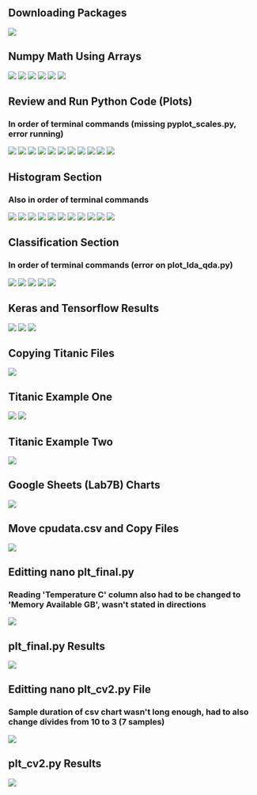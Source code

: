 ## Downloading Packages

![](https://github.com/AnthonySigona/EE332/assets/117102220/791b3765-0784-49de-a8b7-2c57d44f63e1)

## Numpy Math Using Arrays

![](https://github.com/AnthonySigona/EE332/assets/117102220/f44bc76b-b6db-4fac-9a4c-85daf8877ea5)
![](https://github.com/AnthonySigona/EE332/assets/117102220/e86ad9eb-e420-42f2-974d-9bb3961a0984)
![](https://github.com/AnthonySigona/EE332/assets/117102220/0713d0dc-c10c-4194-8287-b52d3cb78fbf)
![](https://github.com/AnthonySigona/EE332/assets/117102220/df1eef79-df37-4aea-8f2a-7ba38dd2aa69)
![](https://github.com/AnthonySigona/EE332/assets/117102220/83a5656d-90f7-407b-b551-dfc7baacbaef)
![](https://github.com/AnthonySigona/EE332/assets/117102220/2bf76373-8dc1-4911-a1c7-5f18f9f89ef1)

## Review and Run Python Code (Plots)
### In order of terminal commands (missing pyplot_scales.py, error running)

![](https://github.com/AnthonySigona/EE332/assets/117102220/3c4bba0b-aed9-49eb-9c2d-adaa44ad4071)
![](https://github.com/AnthonySigona/EE332/assets/117102220/90cefac8-af4b-42fc-9665-a842c2d570d2)
![](https://github.com/AnthonySigona/EE332/assets/117102220/fbab9bc2-d84e-4d0d-9ff8-79b1b952b6f9)
![](https://github.com/AnthonySigona/EE332/assets/117102220/7a6c8753-7ecf-4bae-ac77-d81a0de56175)
![](https://github.com/AnthonySigona/EE332/assets/117102220/d137fc31-ae7f-4065-a2a1-5dd1565530a9)
![](https://github.com/AnthonySigona/EE332/assets/117102220/57931d74-52d1-4c50-90df-4a0346f6f889)
![](https://github.com/AnthonySigona/EE332/assets/117102220/10abd2da-45ea-42b9-b5a8-413fa9c0f70b)
![](https://github.com/AnthonySigona/EE332/assets/117102220/0cfa8ecb-6151-43eb-ad9d-08365963fafb)
![](https://github.com/AnthonySigona/EE332/assets/117102220/b60baae9-1d93-4eda-9bc5-5ff92f3682ae)
![](https://github.com/AnthonySigona/EE332/assets/117102220/5197e9b3-59bc-4872-b978-7b21b62897ac)
![](https://github.com/AnthonySigona/EE332/assets/117102220/9157bc5d-7b95-4908-aa8b-3791f31fc6c8)

## Histogram Section
### Also in order of terminal commands

![](https://github.com/AnthonySigona/EE332/assets/117102220/f3d7672c-6db6-4a60-a992-a3f344b07389)
![](https://github.com/AnthonySigona/EE332/assets/117102220/3cc2511a-bfe2-42ad-a193-c0e9df8e00bb)
![](https://github.com/AnthonySigona/EE332/assets/117102220/cd373a3d-81c2-4b73-91ed-1bcc4bf49e10)
![](https://github.com/AnthonySigona/EE332/assets/117102220/940d0701-762b-43fb-b5c5-1e6404a830fa)
![](https://github.com/AnthonySigona/EE332/assets/117102220/eaffe52c-0ef4-4b18-b8b7-5fc964988e03)
![](https://github.com/AnthonySigona/EE332/assets/117102220/82135926-39fd-4885-80f2-ff2a7575f449)
![](https://github.com/AnthonySigona/EE332/assets/117102220/9ef1de81-0865-4201-a06f-5b7d5dd5eb3b)
![](https://github.com/AnthonySigona/EE332/assets/117102220/e658d20e-d49e-4d42-a5dd-b46c7e6fd9e3)
![](https://github.com/AnthonySigona/EE332/assets/117102220/5f758357-a8d4-419c-8b41-5422a1d55dd0)
![](https://github.com/AnthonySigona/EE332/assets/117102220/f531884d-5380-467e-ac74-f4e08c58d9c9)
![](https://github.com/AnthonySigona/EE332/assets/117102220/397c6e5e-f257-4c45-a9eb-b83a9d470a20)

## Classification Section
### In order of terminal commands (error on plot_lda_qda.py)

![](https://github.com/AnthonySigona/EE332/assets/117102220/e6a57e6a-401d-448b-9594-a677c98c6206)
![](https://github.com/AnthonySigona/EE332/assets/117102220/e6b0479b-0115-4055-b851-3aa4f84ef0a5)
![](https://github.com/AnthonySigona/EE332/assets/117102220/27898fe9-528a-4bd5-8209-a376f3e5578c)
![](https://github.com/AnthonySigona/EE332/assets/117102220/4759fcfc-ab5d-4c23-9045-a6c95aad30f0)
![](https://github.com/AnthonySigona/EE332/assets/117102220/b57fce96-93ba-45fa-a30d-4a0dbf7e4598)

## Keras and Tensorflow Results

![](https://github.com/AnthonySigona/EE332/assets/117102220/f650554c-9a83-4b90-94e8-a6e2ca2209eb)
![](https://github.com/AnthonySigona/EE332/assets/117102220/79688eaa-dbaa-44a3-abb1-b6e5c37855b1)
![](https://github.com/AnthonySigona/EE332/assets/117102220/a7c42a02-cab4-48b4-9939-059f16d21b03)

## Copying Titanic Files

![](https://github.com/AnthonySigona/EE332/assets/117102220/58a19c49-8409-47c9-b969-bf01e1e0bde2)

## Titanic Example One

![](https://github.com/AnthonySigona/EE332/assets/117102220/7c047a06-7dd8-4754-a710-ed2d77c91fda)
![](https://github.com/AnthonySigona/EE332/assets/117102220/1c9dc545-9c79-42a4-9171-617a3a83bc6f)

## Titanic Example Two

![](https://github.com/AnthonySigona/EE332/assets/117102220/e9f56ac6-8920-46ef-af2e-1f34e00611a4)

## Google Sheets (Lab7B) Charts

![](https://github.com/AnthonySigona/EE332/assets/117102220/8c466f7d-926c-41b6-948f-ec3b67874dd8)

## Move cpudata.csv and Copy Files

![](https://github.com/AnthonySigona/EE332/assets/117102220/2acd1a43-4874-43ca-b1fd-99900a111309)

## Editting nano plt_final.py
### Reading 'Temperature C' column also had to be changed to 'Memory Available GB', wasn't stated in directions

![](https://github.com/AnthonySigona/EE332/assets/117102220/c3f31ac8-e808-4c47-bfcf-0daaba36f5d0)

## plt_final.py Results

![](https://github.com/AnthonySigona/EE332/assets/117102220/12497d53-ad88-425a-9ec6-3ed8ba8a5ebd)

## Editting nano plt_cv2.py File
### Sample duration of csv chart wasn't long enough, had to also change divides from 10 to 3 (7 samples)

![](https://github.com/AnthonySigona/EE332/assets/117102220/cefa43fb-9c6c-4948-bdfb-83dd493175a0)

## plt_cv2.py Results
![](https://github.com/AnthonySigona/EE332/assets/117102220/07159020-5fe2-4dc9-8db3-cce6150112e1)
